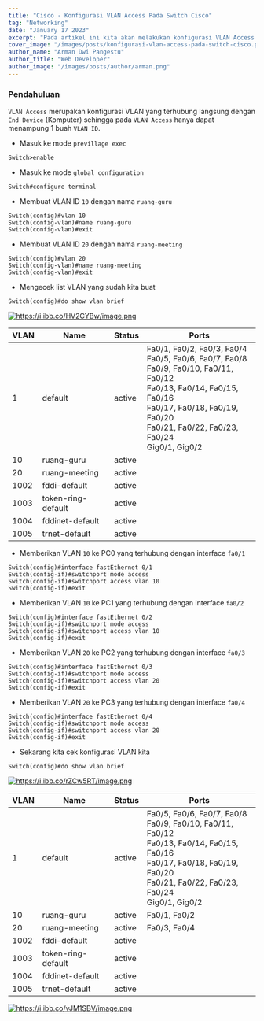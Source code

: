 ```yaml
---
title: "Cisco - Konfigurasi VLAN Access Pada Switch Cisco"
tag: "Networking"
date: "January 17 2023"
excerpt: "Pada artikel ini kita akan melakukan konfigurasi VLAN Access pada Switch Cisco"
cover_image: "/images/posts/konfigurasi-vlan-access-pada-switch-cisco.png"
author_name: "Arman Dwi Pangestu"
author_title: "Web Developer"
author_image: "/images/posts/author/arman.png"
---
```


### Pendahuluan

`VLAN Access` merupakan konfigurasi VLAN yang terhubung langsung dengan `End Device` (Komputer) sehingga pada `VLAN Access` hanya dapat menampung 1 buah `VLAN ID`.

- Masuk ke mode `previllage exec`

```shell
Switch>enable
```

- Masuk ke mode `global configuration`

```shell
Switch#configure terminal
```

- Membuat VLAN ID `10` dengan nama `ruang-guru`

```shell
Switch(config)#vlan 10
Switch(config-vlan)#name ruang-guru
Switch(config-vlan)#exit
```

- Membuat VLAN ID `20` dengan nama `ruang-meeting`

```shell
Switch(config)#vlan 20
Switch(config-vlan)#name ruang-meeting
Switch(config-vlan)#exit
```

- Mengecek list VLAN yang sudah kita buat

```shell
Switch(config)#do show vlan brief
```

<a href="https://i.ibb.co/HV2CYBw/image.png" target="_blank">
  <img src="https://i.ibb.co/HV2CYBw/image.png" alt="https://i.ibb.co/HV2CYBw/image.png" class="img-fluid rounded mx-auto d-block" />
</a>

<div>
    <table>
        <thead>
            <tr>
                <th scope="col">VLAN</th>
                <th scope="col">Name</th>
                <th scope="col">Status</th>
                <th scope="col">Ports</th>
            </tr>
        </thead>
        <tbody>
            <tr>
                <td>1</td>
                <td>default</td>
                <td>active</td>
                <td>
                    Fa0/1, Fa0/2, Fa0/3, Fa0/4 <br>
                    Fa0/5, Fa0/6, Fa0/7, Fa0/8 <br>
                    Fa0/9, Fa0/10, Fa0/11, Fa0/12 <br>
                    Fa0/13, Fa0/14, Fa0/15, Fa0/16 <br>
                    Fa0/17, Fa0/18, Fa0/19, Fa0/20 <br>
                    Fa0/21, Fa0/22, Fa0/23, Fa0/24 <br>
                Gig0/1, Gig0/2
                </td>
            </tr>
            <tr>
                <td>10</td>
                <td>ruang-guru</td>
                <td>active</td>
                <td>
                </td>
            </tr>
            <tr>
                <td>20</td>
                <td>ruang-meeting</td>
                <td>active</td>
                <td>
                </td>
            </tr>
            <tr>
                <td>1002</td>
                <td>fddi-default</td>
                <td>active</td>
                <td>
                </td>
            </tr>
            <tr>
                <td>1003</td>
                <td>token-ring-default</td>
                <td>active</td>
                <td>
                </td>
            </tr>
            <tr>
                <td>1004</td>
                <td>fddinet-default</td>
                <td>active</td>
                <td>
                </td>
            </tr>
            <tr>
                <td>1005</td>
                <td>trnet-default</td>
                <td>active</td>
                <td>
                </td>
            </tr>
        </tbody>
    </table>
</div>

- Memberikan VLAN `10` ke PC0 yang terhubung dengan interface `fa0/1`

```shell
Switch(config)#interface fastEthernet 0/1
Switch(config-if)#switchport mode access
Switch(config-if)#switchport access vlan 10
Switch(config-if)#exit
```

- Memberikan VLAN `10` ke PC1 yang terhubung dengan interface `fa0/2`

```shell
Switch(config)#interface fastEthernet 0/2
Switch(config-if)#switchport mode access
Switch(config-if)#switchport access vlan 10
Switch(config-if)#exit
```

- Memberikan VLAN `20` ke PC2 yang terhubung dengan interface `fa0/3`

```shell
Switch(config)#interface fastEthernet 0/3
Switch(config-if)#switchport mode access
Switch(config-if)#switchport access vlan 20
Switch(config-if)#exit
```

- Memberikan VLAN `20` ke PC3 yang terhubung dengan interface `fa0/4`

```shell
Switch(config)#interface fastEthernet 0/4
Switch(config-if)#switchport mode access
Switch(config-if)#switchport access vlan 20
Switch(config-if)#exit
```

- Sekarang kita cek konfigurasi VLAN kita

```shell
Switch(config)#do show vlan brief
```

<a href="https://i.ibb.co/rZCw5RT/image.png" target="_blank">
  <img src="https://i.ibb.co/rZCw5RT/image.png" alt="https://i.ibb.co/rZCw5RT/image.png" class="img-fluid rounded mx-auto d-block" />
</a>

<div>
    <table>
        <thead>
            <tr>
                <th scope="col">VLAN</th>
                <th scope="col">Name</th>
                <th scope="col">Status</th>
                <th scope="col">Ports</th>
            </tr>
        </thead>
        <tbody>
            <tr>
                <td>1</td>
                <td>default</td>
                <td>active</td>
                <td>
                    Fa0/5, Fa0/6, Fa0/7, Fa0/8 <br>
                    Fa0/9, Fa0/10, Fa0/11, Fa0/12 <br>
                    Fa0/13, Fa0/14, Fa0/15, Fa0/16 <br>
                    Fa0/17, Fa0/18, Fa0/19, Fa0/20 <br>
                    Fa0/21, Fa0/22, Fa0/23, Fa0/24 <br>
                Gig0/1, Gig0/2
                </td>
            </tr>
            <tr>
                <td>10</td>
                <td>ruang-guru</td>
                <td>active</td>
                <td>
                    Fa0/1, Fa0/2
                </td>
            </tr>
            <tr>
                <td>20</td>
                <td>ruang-meeting</td>
                <td>active</td>
                <td>
                    Fa0/3, Fa0/4
                </td>
            </tr>
            <tr>
                <td>1002</td>
                <td>fddi-default</td>
                <td>active</td>
                <td>
                </td>
            </tr>
            <tr>
                <td>1003</td>
                <td>token-ring-default</td>
                <td>active</td>
                <td>
                </td>
            </tr>
            <tr>
                <td>1004</td>
                <td>fddinet-default</td>
                <td>active</td>
                <td>
                </td>
            </tr>
            <tr>
                <td>1005</td>
                <td>trnet-default</td>
                <td>active</td>
                <td>
                </td>
            </tr>
        </tbody>
    </table>
</div>

<a href="https://i.ibb.co/vJM1SBV/image.png" target="_blank">
  <img src="https://i.ibb.co/vJM1SBV/image.png" alt="https://i.ibb.co/vJM1SBV/image.png" class="img-fluid rounded mx-auto d-block" />
</a>
